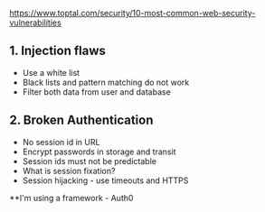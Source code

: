 https://www.toptal.com/security/10-most-common-web-security-vulnerabilities

## 1. Injection flaws

- Use a white list
- Black lists and pattern matching do not work
- Filter both data from user and database

## 2. Broken Authentication
- No session id in URL
- Encrypt passwords in storage and transit
- Session ids must not be predictable
- What is session fixation?
- Session hijacking - use timeouts and HTTPS

**I'm using a framework - Auth0
